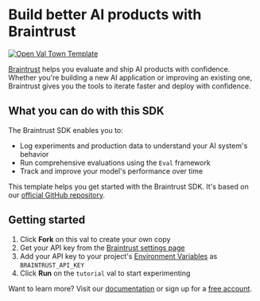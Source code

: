 # Build better AI products with Braintrust

[![Open Val Town Template](https://stevekrouse-badge.web.val.run/?3)](https://www.val.town/v/braintrust/sdk)

[Braintrust](https://www.braintrust.dev/) helps you evaluate and ship AI products with confidence. Whether you're building a new AI application or improving an existing one, Braintrust gives you the tools to iterate faster and deploy with confidence.

## What you can do with this SDK

The Braintrust SDK enables you to:

- Log experiments and production data to understand your AI system's behavior
- Run comprehensive evaluations using the `Eval` framework
- Track and improve your model's performance over time

This template helps you get started with the Braintrust SDK. It's based on our [official GitHub repository](https://github.com/braintrustdata/braintrust-sdk).

## Getting started

1. Click **Fork** on this val to create your own copy
2. Get your API key from the [Braintrust settings page](https://www.braintrust.dev/app/settings?subroute=api-keys)
3. Add your API key to your project's [Environment Variables](https://www.val.town/settings/environment-variables) as `BRAINTRUST_API_KEY`
4. Click **Run** on the `tutorial` val to start experimenting

Want to learn more? Visit our [documentation](https://www.braintrust.dev/docs) or sign up for a [free account](https://www.braintrust.dev/).

